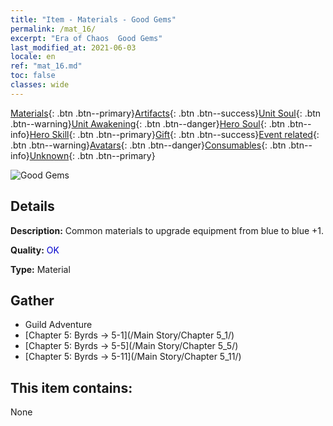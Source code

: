 ```yaml
---
title: "Item - Materials - Good Gems"
permalink: /mat_16/
excerpt: "Era of Chaos  Good Gems"
last_modified_at: 2021-06-03
locale: en
ref: "mat_16.md"
toc: false
classes: wide
---
```

 [Materials](/Items/){: .btn .btn--primary}[Artifacts](/Items/Artifacts/){: .btn .btn--success}[Unit Soul](/Items/UnitSoul/){: .btn .btn--warning}[Unit Awakening](/Items/UnitAwakening/){: .btn .btn--danger}[Hero Soul](/Items/HeroSoul/){: .btn .btn--info}[Hero Skill](/Items/HeroSkill/){: .btn .btn--primary}[Gift](/Items/Gift/){: .btn .btn--success}[Event related](/Items/Events/){: .btn .btn--warning}[Avatars](/Items/Avatars/){: .btn .btn--danger}[Consumables](/Items/Consumables/){: .btn .btn--info}[Unknown](/Items/Unknown/){: .btn .btn--primary}

 ![Good Gems](/images/t/i_cailiao_baoshi1.png)

## Details
 **Description:** Common materials to upgrade equipment from blue to blue +1.

 **Quality:** <span style="color: #0000CD">OK</span>

 **Type:** Material

## Gather

*    Guild Adventure 
*    [Chapter 5: Byrds -> 5-1](/Main Story/Chapter 5_1/) 
*    [Chapter 5: Byrds -> 5-5](/Main Story/Chapter 5_5/) 
*    [Chapter 5: Byrds -> 5-11](/Main Story/Chapter 5_11/) 

## This item contains:

  None

